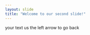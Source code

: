 ```yaml
---
layout: slide
title: "Welcome to our second slide!"
---
```

your text 
us the left arrow to go back
